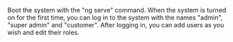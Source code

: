Boot the system with the "ng serve" command.
When the system is turned on for the first time, you can log in to the system with the names "admin", "super admin" and "customer".
After logging in, you can add users as you wish and edit their roles.
